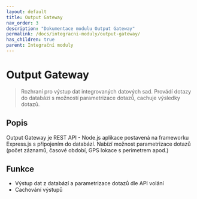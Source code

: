 ```yaml
---
layout: default
title: Output Gateway 
nav_order: 3
description: "Dokumentace modulu Output Gateway"
permalink: /docs/integracni-moduly/output-gateway/
has_children: true
parent: Integrační moduly
---
```


# Output Gateway

> Rozhraní pro výstup dat integrovaných datových sad. Provádí dotazy do databází s možností parametrizace dotazů, cachuje výsledky dotazů.

## Popis

Output Gateway je REST API - Node.js aplikace postavená na frameworku Express.js s připojením do databází. Nabízí možnost parametrizace dotazů (počet záznamů, časové období, GPS lokace s perimetrem apod.)

## Funkce

- Výstup dat z databází a parametrizace dotazů dle API volání
- Cachování výstupů